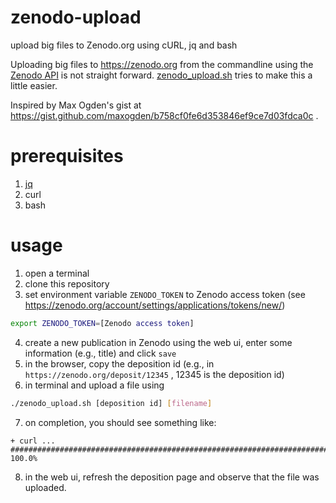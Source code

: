 # zenodo-upload
upload big files to Zenodo.org using cURL, jq and bash

Uploading big files to https://zenodo.org from the commandline using the [Zenodo API](http://developers.zenodo.org/) is not straight forward. [zenodo_upload.sh](./zenodo_upload.sh) tries to make this a little easier. 

Inspired by Max Ogden's gist at https://gist.github.com/maxogden/b758cf0fe6d353846ef9ce7d03fdca0c .

# prerequisites

1. [jq](https://stedolan.github.io/jq/)
2. curl 
3. bash 

# usage

1. open a terminal
2. clone this repository
3. set environment variable ```ZENODO_TOKEN``` to Zenodo access token (see https://zenodo.org/account/settings/applications/tokens/new/) 
```bash
export ZENODO_TOKEN=[Zenodo access token]
```
4. create a new publication in Zenodo using the web ui, enter some information (e.g., title) and click ```save```
5. in the browser, copy the deposition id (e.g., in ```https://zenodo.org/deposit/12345``` , 12345 is the deposition id)
6. in terminal and upload a file using
```bash
./zenodo_upload.sh [deposition id] [filename]
```
7. on completion, you should see something like:
```shell
+ curl ...
######################################################################## 100.0%
```
8. in the web ui, refresh the deposition page and observe that the file was uploaded.



